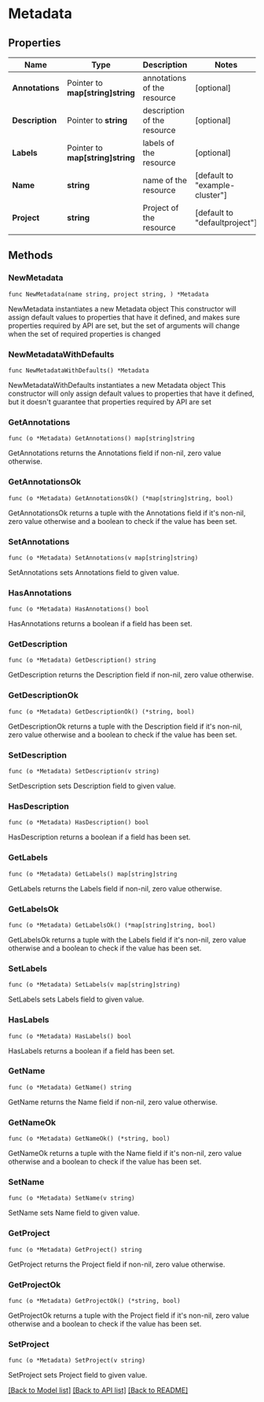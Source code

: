 # Metadata

## Properties

Name | Type | Description | Notes
------------ | ------------- | ------------- | -------------
**Annotations** | Pointer to **map[string]string** | annotations of the resource | [optional] 
**Description** | Pointer to **string** | description of the resource | [optional] 
**Labels** | Pointer to **map[string]string** | labels of the resource | [optional] 
**Name** | **string** | name of the resource | [default to "example-cluster"]
**Project** | **string** | Project of the resource | [default to "defaultproject"]

## Methods

### NewMetadata

`func NewMetadata(name string, project string, ) *Metadata`

NewMetadata instantiates a new Metadata object
This constructor will assign default values to properties that have it defined,
and makes sure properties required by API are set, but the set of arguments
will change when the set of required properties is changed

### NewMetadataWithDefaults

`func NewMetadataWithDefaults() *Metadata`

NewMetadataWithDefaults instantiates a new Metadata object
This constructor will only assign default values to properties that have it defined,
but it doesn't guarantee that properties required by API are set

### GetAnnotations

`func (o *Metadata) GetAnnotations() map[string]string`

GetAnnotations returns the Annotations field if non-nil, zero value otherwise.

### GetAnnotationsOk

`func (o *Metadata) GetAnnotationsOk() (*map[string]string, bool)`

GetAnnotationsOk returns a tuple with the Annotations field if it's non-nil, zero value otherwise
and a boolean to check if the value has been set.

### SetAnnotations

`func (o *Metadata) SetAnnotations(v map[string]string)`

SetAnnotations sets Annotations field to given value.

### HasAnnotations

`func (o *Metadata) HasAnnotations() bool`

HasAnnotations returns a boolean if a field has been set.

### GetDescription

`func (o *Metadata) GetDescription() string`

GetDescription returns the Description field if non-nil, zero value otherwise.

### GetDescriptionOk

`func (o *Metadata) GetDescriptionOk() (*string, bool)`

GetDescriptionOk returns a tuple with the Description field if it's non-nil, zero value otherwise
and a boolean to check if the value has been set.

### SetDescription

`func (o *Metadata) SetDescription(v string)`

SetDescription sets Description field to given value.

### HasDescription

`func (o *Metadata) HasDescription() bool`

HasDescription returns a boolean if a field has been set.

### GetLabels

`func (o *Metadata) GetLabels() map[string]string`

GetLabels returns the Labels field if non-nil, zero value otherwise.

### GetLabelsOk

`func (o *Metadata) GetLabelsOk() (*map[string]string, bool)`

GetLabelsOk returns a tuple with the Labels field if it's non-nil, zero value otherwise
and a boolean to check if the value has been set.

### SetLabels

`func (o *Metadata) SetLabels(v map[string]string)`

SetLabels sets Labels field to given value.

### HasLabels

`func (o *Metadata) HasLabels() bool`

HasLabels returns a boolean if a field has been set.

### GetName

`func (o *Metadata) GetName() string`

GetName returns the Name field if non-nil, zero value otherwise.

### GetNameOk

`func (o *Metadata) GetNameOk() (*string, bool)`

GetNameOk returns a tuple with the Name field if it's non-nil, zero value otherwise
and a boolean to check if the value has been set.

### SetName

`func (o *Metadata) SetName(v string)`

SetName sets Name field to given value.


### GetProject

`func (o *Metadata) GetProject() string`

GetProject returns the Project field if non-nil, zero value otherwise.

### GetProjectOk

`func (o *Metadata) GetProjectOk() (*string, bool)`

GetProjectOk returns a tuple with the Project field if it's non-nil, zero value otherwise
and a boolean to check if the value has been set.

### SetProject

`func (o *Metadata) SetProject(v string)`

SetProject sets Project field to given value.



[[Back to Model list]](../README.md#documentation-for-models) [[Back to API list]](../README.md#documentation-for-api-endpoints) [[Back to README]](../README.md)


